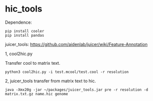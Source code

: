 # hic_tools

Dependence:
```
pip install cooler
pip install pandas
```
juicer_tools: https://github.com/aidenlab/juicer/wiki/Feature-Annotation

1, cool2hic.py

Transfer cool to matrix text.
```
python3 cool2hic.py -i test.mcool/test.cool -r resolution
```

2, juicer_tools transfer from matrix text to hic.
```
java -Xmx20g -jar ~/packages/juicer_tools.jar pre -r resolution -d matrix.txt.gz name.hic genome
```
